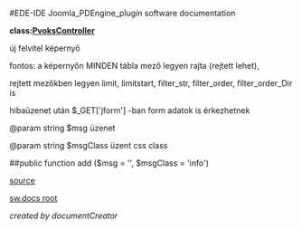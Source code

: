 #EDE-IDE Joomla_PDEngine_plugin
software documentation

**class:[PvoksController](../PvoksController.md)**



új felvitel képernyő

fontos: a képernyőn MINDEN tábla mező legyen rajta (rejtett lehet),

rejtett mezőkben legyen limit, limitstart, filter_str, filter_order, filter_order_Dir is

hibaüzenet után $_GET['jform'] -ban form adatok is érkezhetnek

@param string $msg üzenet

@param string $msgClass üzent css class

##public function add ($msg = '', $msgClass = 'info') 


[source](../../../admin/controllers/controller.php)

[sw.docs root](../)

*created by documentCreator*

